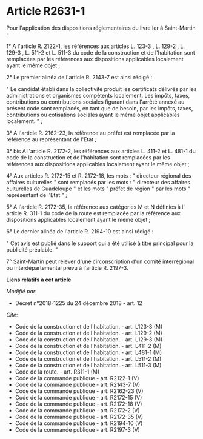 # Article R2631-1

Pour l'application des dispositions réglementaires du livre Ier à Saint-Martin : 

1° A l'article R. 2122-1, les références aux articles  L. 123-3 ,  L. 129-2 ,  L. 129-3 ,  L. 511-2  et  L. 511-3  du code de
la construction et de l'habitation sont remplacées par les références aux dispositions applicables localement ayant le même
objet ; 

2° Le  premier alinéa de l'article R. 2143-7 est ainsi rédigé : 

" Le candidat établi dans la collectivité produit les certificats délivrés par les administrations et organismes compétents
localement. Les impôts, taxes, contributions ou contributions sociales figurant dans l'arrêté annexé au présent code sont
remplacés, en tant que de besoin, par les impôts, taxes, contributions ou cotisations sociales ayant le même objet
applicables localement. "  ; 

3° A l'article R. 2162-23, la référence au préfet est remplacée par la référence au représentant de l'Etat ; 

3° bis A l'article R. 2172-2, les références aux articles  L. 411-2  et  L. 481-1  du code de la construction et de
l'habitation sont remplacées par les références aux dispositions applicables localement ayant le même objet ; 

4°  Aux articles R. 2172-15 et R. 2172-18,  les mots : "  directeur régional des affaires culturelles  "  sont remplacés par
les  mots : " directeur des affaires culturelles de Guadeloupe " et les mots " préfet de région "  par les mots "
représentant de l'Etat " ; 

5° A l'article R. 2172-35, la référence aux catégories M et N définies à l' article R. 311-1 du code de la route  est
remplacée par la référence aux dispositions applicables localement ayant le même objet ; 

6° Le  dernier alinéa de l'article R. 2194-10 est ainsi rédigé : 

" Cet avis est publié dans le support qui a été utilisé à titre principal pour la publicité préalable.  "  

7° Saint-Martin peut relever d'une circonscription d'un comité interrégional ou interdépartemental prévu à l'article R.
2197-3.

**Liens relatifs à cet article**

_Modifié par_:

  - Décret n°2018-1225 du 24 décembre 2018 - art. 12

_Cite_:

  - Code de la construction et de l'habitation. - art. L123-3 (M)
  - Code de la construction et de l'habitation. - art. L129-2 (M)
  - Code de la construction et de l'habitation. - art. L129-3 (M)
  - Code de la construction et de l'habitation. - art. L411-2 (M)
  - Code de la construction et de l'habitation. - art. L481-1 (M)
  - Code de la construction et de l'habitation. - art. L511-2 (M)
  - Code de la construction et de l'habitation. - art. L511-3 (M)
  - Code de la route. - art. R311-1 (M)
  - Code de la commande publique - art. R2122-1 (V)
  - Code de la commande publique - art. R2143-7 (V)
  - Code de la commande publique - art. R2162-23 (V)
  - Code de la commande publique - art. R2172-15 (V)
  - Code de la commande publique - art. R2172-18 (V)
  - Code de la commande publique - art. R2172-2 (V)
  - Code de la commande publique - art. R2172-35 (V)
  - Code de la commande publique - art. R2194-10 (V)
  - Code de la commande publique - art. R2197-3 (V)
